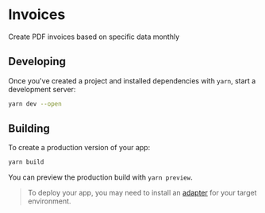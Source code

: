 # Invoices

Create PDF invoices based on specific data monthly

## Developing

Once you've created a project and installed dependencies with `yarn`, start a development server:

```bash
yarn dev --open
```

## Building

To create a production version of your app:

```bash
yarn build
```

You can preview the production build with `yarn preview`.

> To deploy your app, you may need to install an [adapter](https://kit.svelte.dev/docs/adapters) for your target environment.

